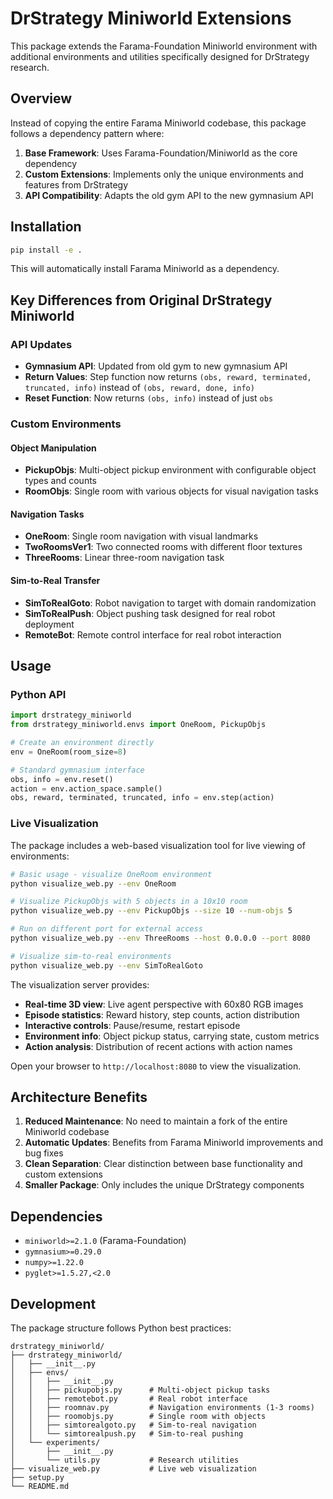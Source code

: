# DrStrategy Miniworld Extensions

This package extends the Farama-Foundation Miniworld environment with additional environments and utilities specifically designed for DrStrategy research.

## Overview

Instead of copying the entire Farama Miniworld codebase, this package follows a dependency pattern where:

1. **Base Framework**: Uses Farama-Foundation/Miniworld as the core dependency
2. **Custom Extensions**: Implements only the unique environments and features from DrStrategy
3. **API Compatibility**: Adapts the old gym API to the new gymnasium API

## Installation

```bash
pip install -e .
```

This will automatically install Farama Miniworld as a dependency.

## Key Differences from Original DrStrategy Miniworld

### API Updates
- **Gymnasium API**: Updated from old gym to new gymnasium API
- **Return Values**: Step function now returns `(obs, reward, terminated, truncated, info)` instead of `(obs, reward, done, info)`
- **Reset Function**: Now returns `(obs, info)` instead of just `obs`

### Custom Environments

#### Object Manipulation
- **PickupObjs**: Multi-object pickup environment with configurable object types and counts
- **RoomObjs**: Single room with various objects for visual navigation tasks

#### Navigation Tasks  
- **OneRoom**: Single room navigation with visual landmarks
- **TwoRoomsVer1**: Two connected rooms with different floor textures
- **ThreeRooms**: Linear three-room navigation task

#### Sim-to-Real Transfer
- **SimToRealGoto**: Robot navigation to target with domain randomization
- **SimToRealPush**: Object pushing task designed for real robot deployment
- **RemoteBot**: Remote control interface for real robot interaction

## Usage

### Python API

```python
import drstrategy_miniworld
from drstrategy_miniworld.envs import OneRoom, PickupObjs

# Create an environment directly
env = OneRoom(room_size=8)

# Standard gymnasium interface
obs, info = env.reset()
action = env.action_space.sample()
obs, reward, terminated, truncated, info = env.step(action)
```

### Live Visualization

The package includes a web-based visualization tool for live viewing of environments:

```bash
# Basic usage - visualize OneRoom environment
python visualize_web.py --env OneRoom

# Visualize PickupObjs with 5 objects in a 10x10 room
python visualize_web.py --env PickupObjs --size 10 --num-objs 5

# Run on different port for external access
python visualize_web.py --env ThreeRooms --host 0.0.0.0 --port 8080

# Visualize sim-to-real environments
python visualize_web.py --env SimToRealGoto
```

The visualization server provides:
- **Real-time 3D view**: Live agent perspective with 60x80 RGB images
- **Episode statistics**: Reward history, step counts, action distribution
- **Interactive controls**: Pause/resume, restart episode
- **Environment info**: Object pickup status, carrying state, custom metrics
- **Action analysis**: Distribution of recent actions with action names

Open your browser to `http://localhost:8080` to view the visualization.

## Architecture Benefits

1. **Reduced Maintenance**: No need to maintain a fork of the entire Miniworld codebase
2. **Automatic Updates**: Benefits from Farama Miniworld improvements and bug fixes
3. **Clean Separation**: Clear distinction between base functionality and custom extensions
4. **Smaller Package**: Only includes the unique DrStrategy components

## Dependencies

- `miniworld>=2.1.0` (Farama-Foundation)
- `gymnasium>=0.29.0`
- `numpy>=1.22.0`
- `pyglet>=1.5.27,<2.0`

## Development

The package structure follows Python best practices:

```
drstrategy_miniworld/
├── drstrategy_miniworld/
│   ├── __init__.py
│   ├── envs/
│   │   ├── __init__.py
│   │   ├── pickupobjs.py      # Multi-object pickup tasks
│   │   ├── remotebot.py       # Real robot interface  
│   │   ├── roomnav.py         # Navigation environments (1-3 rooms)
│   │   ├── roomobjs.py        # Single room with objects
│   │   ├── simtorealgoto.py   # Sim-to-real navigation
│   │   └── simtorealpush.py   # Sim-to-real pushing
│   └── experiments/
│       ├── __init__.py
│       └── utils.py           # Research utilities
├── visualize_web.py           # Live web visualization
├── setup.py
└── README.md
```
